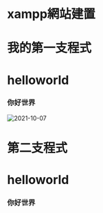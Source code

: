 # xampp網站建置


# 我的第一支程式

<!DOCTYPE html>
<html>
<head>
    <title>helloworld</title>
</head>
<body>

<h1>helloworld</h1>


<h3>你好世界</h3>


</body>
</html>

![2021-10-07](https://user-images.githubusercontent.com/90738468/136341931-9ddacd2d-7b2b-4d78-a02d-cf20c796d21f.png)


# 第二支程式
<!DOCTYPE html>
<html>
<head>
    <title>helloworld</title>
	<meta charset="utf-8">
</head>
<body>

<h1>helloworld</h1>


<h3>你好世界</h3>


</body>
</html>

